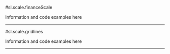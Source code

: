 #sl.scale.financeScale

Information and code examples here

----

#sl.scale.gridlines

Information and code examples here

----